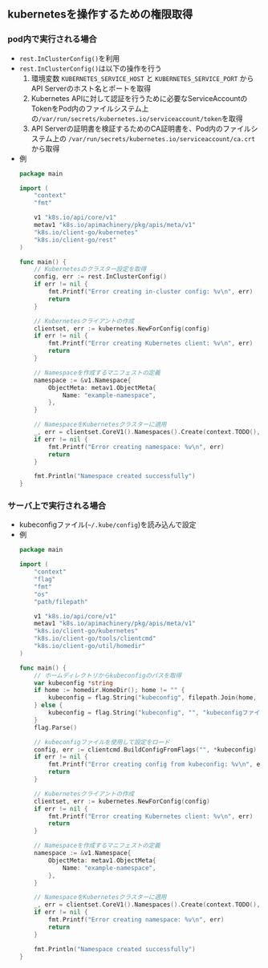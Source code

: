 ## kubernetesを操作するための権限取得
### pod内で実行される場合
- `rest.InClusterConfig()`を利用
- `rest.InClusterConfig()`は以下の操作を行う
   1. 環境変数 `KUBERNETES_SERVICE_HOST` と `KUBERNETES_SERVICE_PORT` からAPI Serverのホスト名とポートを取得
   2. Kubernetes APIに対して認証を行うために必要なServiceAccountのTokenをPod内のファイルシステム上の`/var/run/secrets/kubernetes.io/serviceaccount/token`を取得
   3. API Serverの証明書を検証するためのCA証明書を、Pod内のファイルシステム上の `/var/run/secrets/kubernetes.io/serviceaccount/ca.crt`から取得 
- 例  
  ```go
  package main

  import (
      "context"
      "fmt"

      v1 "k8s.io/api/core/v1"
      metav1 "k8s.io/apimachinery/pkg/apis/meta/v1"
      "k8s.io/client-go/kubernetes"
      "k8s.io/client-go/rest"
  )

  func main() {
      // Kubernetesのクラスター設定を取得
      config, err := rest.InClusterConfig()
      if err != nil {
          fmt.Printf("Error creating in-cluster config: %v\n", err)
          return
      }

      // Kubernetesクライアントの作成
      clientset, err := kubernetes.NewForConfig(config)
      if err != nil {
          fmt.Printf("Error creating Kubernetes client: %v\n", err)
          return
      }

      // Namespaceを作成するマニフェストの定義
      namespace := &v1.Namespace{
          ObjectMeta: metav1.ObjectMeta{
              Name: "example-namespace",
          },
      }

      // NamespaceをKubernetesクラスターに適用
      _, err = clientset.CoreV1().Namespaces().Create(context.TODO(), namespace, metav1.CreateOptions{})
      if err != nil {
          fmt.Printf("Error creating namespace: %v\n", err)
          return
      }

      fmt.Println("Namespace created successfully")
  }
  ```

### サーバ上で実行される場合
- kubeconfigファイル(`~/.kube/config`)を読み込んで設定
- 例
  ```go
  package main

  import (
      "context"
      "flag"
      "fmt"
      "os"
      "path/filepath"

      v1 "k8s.io/api/core/v1"
      metav1 "k8s.io/apimachinery/pkg/apis/meta/v1"
      "k8s.io/client-go/kubernetes"
      "k8s.io/client-go/tools/clientcmd"
      "k8s.io/client-go/util/homedir"
  )

  func main() {
      // ホームディレクトリからkubeconfigのパスを取得
      var kubeconfig *string
      if home := homedir.HomeDir(); home != "" {
          kubeconfig = flag.String("kubeconfig", filepath.Join(home, ".kube", "config"), "(オプション) kubeconfigファイルのパス")
      } else {
          kubeconfig = flag.String("kubeconfig", "", "kubeconfigファイルのパス")
      }
      flag.Parse()

      // kubeconfigファイルを使用して設定をロード
      config, err := clientcmd.BuildConfigFromFlags("", *kubeconfig)
      if err != nil {
          fmt.Printf("Error creating config from kubeconfig: %v\n", err)
          return
      }

      // Kubernetesクライアントの作成
      clientset, err := kubernetes.NewForConfig(config)
      if err != nil {
          fmt.Printf("Error creating Kubernetes client: %v\n", err)
          return
      }

      // Namespaceを作成するマニフェストの定義
      namespace := &v1.Namespace{
          ObjectMeta: metav1.ObjectMeta{
              Name: "example-namespace",
          },
      }

      // NamespaceをKubernetesクラスターに適用
      _, err = clientset.CoreV1().Namespaces().Create(context.TODO(), namespace, metav1.CreateOptions{})
      if err != nil {
          fmt.Printf("Error creating namespace: %v\n", err)
          return
      }

      fmt.Println("Namespace created successfully")
  }
  ```